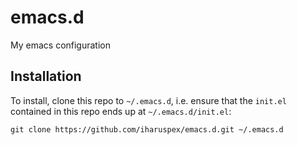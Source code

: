 # emacs.d
My emacs configuration

## Installation

To install, clone this repo to `~/.emacs.d`, i.e. ensure that the
`init.el` contained in this repo ends up at `~/.emacs.d/init.el`:

```
git clone https://github.com/iharuspex/emacs.d.git ~/.emacs.d
```

